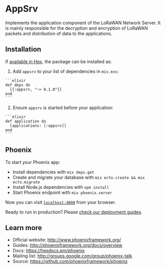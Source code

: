 # AppSrv

Implements the application component of the LoRaWAN Network Server. It is mainly responsible for the decryption and encryption of LoRaWAN packets and distribution of data to the applications.

## Installation

If [available in Hex](https://hex.pm/docs/publish), the package can be installed as:

  1. Add `appsrv` to your list of dependencies in `mix.exs`:

    ```elixir
    def deps do
      [{:appsrv, "~> 0.1.0"}]
    end
    ```

  2. Ensure `appsrv` is started before your application:

    ```elixir
    def application do
      [applications: [:appsrv]]
    end
    ```

## Phoenix

To start your Phoenix app:

  * Install dependencies with `mix deps.get`
  * Create and migrate your database with `mix ecto.create && mix ecto.migrate`
  * Install Node.js dependencies with `npm install`
  * Start Phoenix endpoint with `mix phoenix.server`

Now you can visit [`localhost:4000`](http://localhost:4000) from your browser.

Ready to run in production? Please [check our deployment guides](http://www.phoenixframework.org/docs/deployment).

## Learn more

  * Official website: http://www.phoenixframework.org/
  * Guides: http://phoenixframework.org/docs/overview
  * Docs: https://hexdocs.pm/phoenix
  * Mailing list: http://groups.google.com/group/phoenix-talk
  * Source: https://github.com/phoenixframework/phoenix
